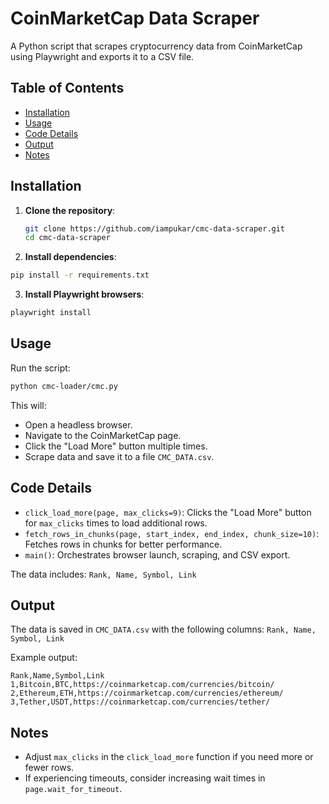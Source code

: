 # CoinMarketCap Data Scraper

A Python script that scrapes cryptocurrency data from CoinMarketCap using Playwright and exports it to a CSV file.

## Table of Contents
- [Installation](#installation)
- [Usage](#usage)
- [Code Details](#code-details)
- [Output](#output)
- [Notes](#notes)

## Installation

1. **Clone the repository**:
   ```bash
   git clone https://github.com/iampukar/cmc-data-scraper.git
   cd cmc-data-scraper
   ```

2. **Install dependencies**:
  ```bash
  pip install -r requirements.txt
  ```

3. **Install Playwright browsers**:
  ```bash
  playwright install
  ```

## Usage
Run the script:
  ```bash
  python cmc-loader/cmc.py
  ```

This will:
- Open a headless browser.
- Navigate to the CoinMarketCap page.
- Click the "Load More" button multiple times.
- Scrape data and save it to a file `CMC_DATA.csv`.

## Code Details
- `click_load_more(page, max_clicks=9)`: Clicks the "Load More" button for `max_clicks` times to load additional rows.
- `fetch_rows_in_chunks(page, start_index, end_index, chunk_size=10)`: Fetches rows in chunks for better performance.
- `main()`: Orchestrates browser launch, scraping, and CSV export.

The data includes: `Rank, Name, Symbol, Link`

## Output
The data is saved in `CMC_DATA.csv` with the following columns:
`Rank, Name, Symbol, Link`

Example output:

  ```csv
  Rank,Name,Symbol,Link
  1,Bitcoin,BTC,https://coinmarketcap.com/currencies/bitcoin/
  2,Ethereum,ETH,https://coinmarketcap.com/currencies/ethereum/
  3,Tether,USDT,https://coinmarketcap.com/currencies/tether/
  ```

## Notes

- Adjust `max_clicks` in the `click_load_more` function if you need more or fewer rows.
- If experiencing timeouts, consider increasing wait times in `page.wait_for_timeout`.
